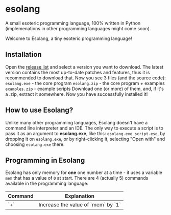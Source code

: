 # esolang
A small esoteric programming language, 100% written in Python (implemenations in other programming languages might come soon).

Welcome to Esolang, a tiny esoteric programming language!

## Installation
Open the <a href="https://github.com/Earth-And-Moon/esolang/releases/">release list</a> and select a version you want to download.
The latest version contains the most up-to-date patches and features, thus it is recommended to download that.
Now you see 3 files (and the source code):
`esolang.exe` - the core program
`esolang.zip` - the core program + examples
`examples.zip` - example scripts
Download one (or more) of them, and, if it's a .zip, extract it somewhere.
Now you have successfully installed it!

## How to use Esolang?
Unlike many other programming languages, Esolang doesn't have a command line interpreter and an IDE.
The only way to execute a script is to pass it as an argument to <b>esolang.exe</b>, like this:
`esolang.exe script.eso`, by dropping it on `esolang.exe`, or by right-clicking it, selecting "Open with" and choosing `esolang.exe` there.

## Programming in Esolang
Esolang has only memory for **one** one number at a time - it uses a variable `mem` that has a value of `0` at start.
There are 4 (actually 5) commands available in the programming language:

<table>
  <thead>
    <tr>
      <th>Command</th>
      <th>Explanation</th>
    </tr>
  </thead>
  <tbody>
    <tr>
      <td>`+`</td><td>Increase the value of `mem` by `1`</td>
    </tr>
  </tbody>
</table>









